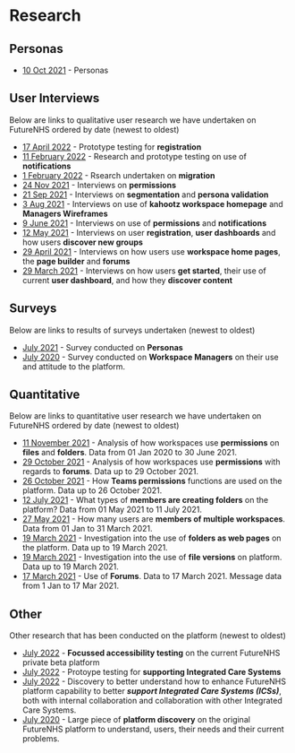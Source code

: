 # Research

## Personas
- [10 Oct 2021](/research/interviews/user-research-20211011.md) - Personas

## User Interviews
Below are links to qualitative user research we have undertaken on FutureNHS ordered by date (newest to oldest)
- [17 April 2022](/research/interviews/user-research-20220417.md) - Prototype testing for **registration**
- [11 February 2022](/research/interviews/user-research-20220214.md) - Research and prototype testing on use of **notifications**
- [1 February 2022](/research/interviews/user-research-20220202.md) - Rsearch undertaken on **migration**
- [24 Nov 2021](/research/interviews/user-research-20211124.md) - Interviews on **permissions**
- [21 Sep 2021](/research/interviews/user-research-20210921.md) - Interviews on **segmentation** and **persona validation**
- [3 Aug 2021](/research/interviews/user-research-20210803.md) - Interviews on use of **kahootz workspace homepage** and **Managers Wireframes**
- [9 June 2021](/research/interviews/user-research-20210609.md) - Interviews on use of **permissions** and **notifications**
- [12 May 2021](/research/interviews/user-research-20210512.md) - Interviews on user **registration**, **user dashboards** and how users **discover new groups**
- [29 April 2021](/research/interviews/user-research-20210429.md) - Interviews on how users use **workspace home pages**, the **page builder** and **forums**
- [29 March 2021](/research/interviews/user-research-20210329.md) - Interviews on how users **get started**, their use of current **user dashboard**, and how they **discover content**

## Surveys
Below are links to results of surveys undertaken (newest to oldest)
- [July 2021](/research/surveys/Health&CareSector.md) - Survey conducted on **Personas**
- [July 2020](/research/surveys/managers-survey-202006.md) - Survey conducted on **Workspace Managers** on their use and attitude to the platform.

## Quantitative
Below are links to quantitative user research we have undertaken on FutureNHS ordered by date (newest to oldest)
- [11 November 2021](/research/quantitative/stats-research-20211111.md) - Analysis of how workspaces use **permissions** on **files** and **folders**. Data from 01 Jan 2020 to 30 June 2021.
- [29 October 2021](/research/quantitative/stats-research-20211029.md) - Analysis of how workspaces use **permissions** with regards to **forums**. Data up to 29 October 2021.
- [26 October 2021](/research/quantitative/stats-research-20211026.md) - How **Teams permissions** functions are used on the platform. Data up to 26 October 2021.
- [12 July 2021](/research/quantitative/stats-research-20210712.md) - What types of **members are creating folders** on the platform? Data from 01 May 2021 to 11 July 2021.
- [27 May 2021](/research/quantitative/stats-research-20210527.md) - How many users are **members of multiple workspaces**. Data from 01 Jan to 31 March 2021.
- [19 March 2021](/research/quantitative/stats-research-20210319.2.md) - Investigation into the use of **folders as web pages** on the platform. Data up to 19 March 2021.
- [19 March 2021](/research/quantitative/stats-research-20210319.md) - Investigation into the use of **file versions** on platform. Data up to 19 March 2021.
- [17 March 2021](/research/quantitative/stats-research-20210317.md) - Use of **Forums**. Data to 17 March 2021. Message data from 1 Jan to 17 Mar 2021.

## Other
Other research that has been conducted on the platform (newest to oldest)
- [July 2022](/research/other/ICS-accessibility.md) - **Focussed accessibility testing** on the current FutureNHS private beta platform
- [July 2022](/research/other/ICS-alpha.md) - Protoype testing for **supporting Integrated Care Systems**
- [July 2022](/research/other/ICS-discovery.md) - Discovery to better understand how to enhance FutureNHS platform capability to better ***support Integrated Care Systems (ICSs)***, both with internal collaboration and collaboration with other Integrated Care Systems.
- [July 2020](/research/other/discovery-2020.md) - Large piece of **platform discovery** on the original FutureNHS platform to understand, users, their needs and their current problems.
